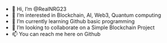 - 👋 Hi, I’m @RealNRG23
- 👀 I’m interested in Blockchain, AI, Web3, Quantum computing
- 🌱 I’m currently learning Github basic programming
- 💞️ I’m looking to collaborate on a Simple Blockchain Project
- 📫 You can reach me here on Github

<!---
RealNRG23/RealNRG23 is a ✨ special ✨ repository because its `README.md` (this file) appears on your GitHub profile.
You can click the Preview link to take a look at your changes.
--->
